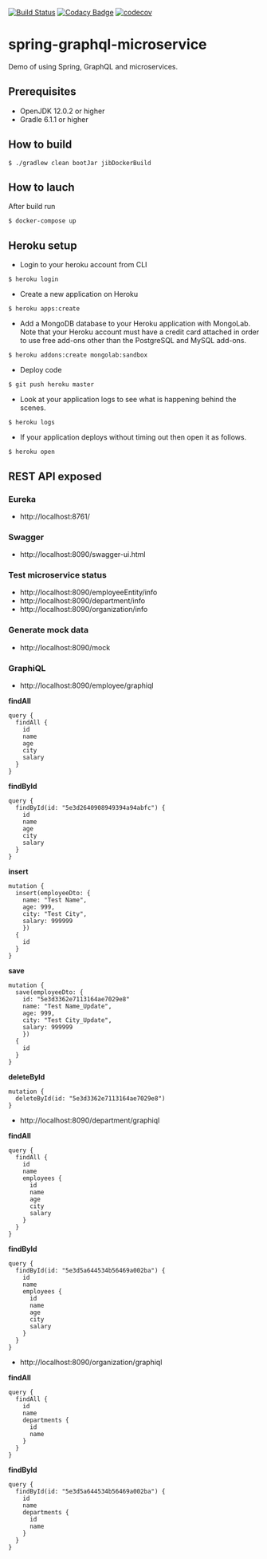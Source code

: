 [![Build Status](https://travis-ci.com/rednavis/spring-graphql-microservice.svg?branch=master)](https://travis-ci.com/rednavis/spring-graphql-microservice)
[![Codacy Badge](https://api.codacy.com/project/badge/Grade/7d36295503574b40bb06bd4975dc40f6)](https://app.codacy.com/gh/rednavis/spring-graphql-microservice?utm_source=github.com&utm_medium=referral&utm_content=rednavis/spring-graphql-microservice&utm_campaign=Badge_Grade_Settings)
[![codecov](https://codecov.io/gh/rednavis/spring-graphql-microservice/branch/master/graph/badge.svg)](https://codecov.io/gh/rednavis/spring-graphql-microservice)

# spring-graphql-microservice
Demo of using Spring, GraphQL and microservices.

## Prerequisites
  - OpenJDK 12.0.2 or higher
  - Gradle 6.1.1 or higher

## How to build
```
$ ./gradlew clean bootJar jibDockerBuild
```

## How to lauch
After build run 
```
$ docker-compose up
```

## Heroku setup
  - Login to your heroku account from CLI
```
$ heroku login
```
  - Create a new application on Heroku
```
$ heroku apps:create
```
  - Add a MongoDB database to your Heroku application with MongoLab. Note that your Heroku account must have a credit card attached in order to use free add-ons other than the PostgreSQL and MySQL add-ons.
```
$ heroku addons:create mongolab:sandbox
```
  - Deploy code 
```
$ git push heroku master
```
  - Look at your application logs to see what is happening behind the scenes.
```
$ heroku logs
```
  - If your application deploys without timing out then open it as follows.
```
$ heroku open
```

## REST API exposed
### Eureka
  - http://localhost:8761/

### Swagger
  - http://localhost:8090/swagger-ui.html

### Test microservice status
  - http://localhost:8090/employeeEntity/info
  - http://localhost:8090/department/info
  - http://localhost:8090/organization/info

### Generate mock data
  - http://localhost:8090/mock

### GraphiQL
  - http://localhost:8090/employee/graphiql

**findAll**
```
query {
  findAll {
    id
    name
    age
    city
    salary
  }
}
```

**findById**
```
query {
  findById(id: "5e3d2640908949394a94abfc") {
    id
    name
    age
    city
    salary
  }
}
```

**insert**
```
mutation {
  insert(employeeDto: {
    name: "Test Name",
    age: 999,
    city: "Test City",
    salary: 999999
  	}) 
  {
    id
  }
}
```

**save**
```
mutation {
  save(employeeDto: {
    id: "5e3d3362e7113164ae7029e8"
    name: "Test Name_Update",
    age: 999,
    city: "Test City_Update",
    salary: 999999
  	}) 
  {
    id
  }
}
```

**deleteById**
```
mutation {
  deleteById(id: "5e3d3362e7113164ae7029e8")
}
```

  - http://localhost:8090/department/graphiql

**findAll**
```
query {
  findAll {
    id
    name
    employees {
      id
      name
      age
      city
      salary
    }
  }
}
```

**findById**
```
query {
  findById(id: "5e3d5a644534b56469a002ba") {
    id
    name
    employees {
      id
      name
      age
      city
      salary
    }
  }
}
```

  - http://localhost:8090/organization/graphiql

**findAll**
```
query {
  findAll {
    id
    name
    departments {
      id
      name
    }
  }
}
```

**findById**
```
query {
  findById(id: "5e3d5a644534b56469a002ba") {
    id
    name
    departments {
      id
      name
    }
  }
}
```
